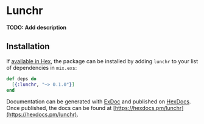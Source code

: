 # Lunchr

**TODO: Add description**

## Installation

If [available in Hex](https://hex.pm/docs/publish), the package can be installed
by adding `lunchr` to your list of dependencies in `mix.exs`:

```elixir
def deps do
  [{:lunchr, "~> 0.1.0"}]
end
```

Documentation can be generated with [ExDoc](https://github.com/elixir-lang/ex_doc)
and published on [HexDocs](https://hexdocs.pm). Once published, the docs can
be found at [https://hexdocs.pm/lunchr](https://hexdocs.pm/lunchr).

